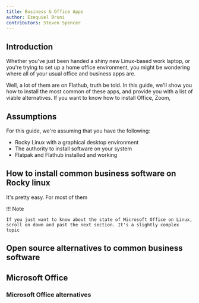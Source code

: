```yaml
---
title: Business & Office Apps
author: Ezequiel Bruni
contributors: Steven Spencer
---
```


## Introduction

Whether you've just been handed a shiny new Linux-based work laptop, or you're trying to set up a home office environment, you might be wondering where all of your usual office and business apps are.

Well, a lot of them are on Flathub, truth be told. In this guide, we'll show you how to install the most common of these apps, and provide you with a list of viable alternatives. If you want to know how to install Office, Zoom,

## Assumptions

For this guide, we're assuming that you have the following:

* Rocky Linux with a graphical desktop environment
* The authority to install software on your system
* Flatpak and Flathub installed and working


## How to install common business software on Rocky linux

It's pretty easy. For most of them

!!! Note

    If you just want to know about the state of Microsoft Office on Linux, scroll on down and past the next section. It's a slightly complex topic


## Open source alternatives to common business software




## Microsoft Office




### Microsoft Office alternatives



